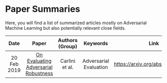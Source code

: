 # Paper Summaries

Here, you will find a list of summarized articles mostly on Adversarial Machine Learning but also potentially relevant close fields.

| Date | Paper        | Authors (Group)   | Keywords | Link |
|:----:|:------------:|:-----------------:|:--------:|:----:| 
| 20 Feb 2019 | [On Evaluating Adversarial Robustness](On&#32;Evaluating&#32;Adversarial&#32;Robustness) | Carlini et al. | Adversarial Evaluation | <https://arxiv.org/abs/1902.06705> |
